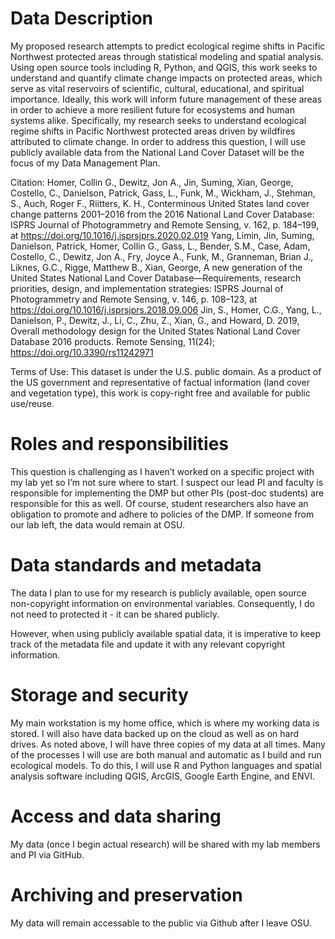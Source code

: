 # Data Description
My proposed research attempts to predict ecological regime shifts in Pacific Northwest protected areas through statistical modeling and spatial analysis. Using open source tools including R, Python, and QGIS, this work seeks to understand and quantify climate change impacts on protected areas, which serve as vital reservoirs of scientific, cultural, educational, and spiritual importance. Ideally, this work will inform future management of these areas in order to achieve a more resilient future for ecosystems and human systems alike.
Specifically, my research seeks to understand ecological regime shifts in Pacific Northwest protected areas driven by wildfires attributed to climate change. In order to address this question, I will use publicly available data from the National Land Cover Dataset will be the focus of my Data Management Plan.

Citation:
Homer, Collin G., Dewitz, Jon A., Jin, Suming, Xian, George, Costello, C., Danielson, Patrick, Gass, L., Funk, M., Wickham, J., Stehman, S., Auch, Roger F., Riitters, K. H., Conterminous United States land cover change patterns 2001–2016 from the 2016 National Land Cover Database: ISPRS Journal of Photogrammetry and Remote Sensing, v. 162, p. 184–199, at https://doi.org/10.1016/j.isprsjprs.2020.02.019
Yang, Limin, Jin, Suming, Danielson, Patrick, Homer, Collin G., Gass, L., Bender, S.M., Case, Adam, Costello, C., Dewitz, Jon A., Fry, Joyce A., Funk, M., Granneman, Brian J., Liknes, G.C., Rigge, Matthew B., Xian, George, A new generation of the United States National Land Cover Database—Requirements, research priorities, design, and implementation strategies: ISPRS Journal of Photogrammetry and Remote Sensing, v. 146, p. 108–123, at https://doi.org/10.1016/j.isprsjprs.2018.09.006
Jin, S., Homer, C.G., Yang, L., Danielson, P., Dewitz, J., Li, C., Zhu, Z., Xian, G., and Howard, D. 2019, Overall methodology design for the United States National Land Cover Database 2016 products. Remote Sensing, 11(24); https://doi.org/10.3390/rs11242971

Terms of Use:
This dataset is under the U.S. public domain. As a product of the US government and representative of factual information (land cover and vegetation type), this work is copy-right free and available for public use/reuse.

# Roles and responsibilities
This question is challenging as I haven’t worked on a specific project with my lab yet so I’m not sure where to start. I suspect our lead PI and faculty is responsible for implementing the DMP but other PIs (post-doc students) are responsible for this as well. Of course, student researchers also have an obligation to promote and adhere to policies of the DMP. If someone from our lab left, the data would remain at OSU.

# Data standards and metadata
The data I plan to use for my research is publicly available, open source non-copyright information on environmental variables. Consequently, I do not need to protected it - it can be shared publicly. 

However, when using publicly available spatial data, it is imperative to keep track of the metadata file and update it with any relevant copyright information.

# Storage and security
My main workstation is my home office, which is where my working data is stored. I will also have data backed up on the cloud as well as on hard drives.
As noted above, I will have three copies of my data at all times. Many of the processes I will use are both manual and automatic as I build and run ecological models. To do this, I will use R and Python languages and spatial analysis software including QGIS, ArcGIS, Google Earth Engine, and ENVI. 

# Access and data sharing
My data (once I begin actual research) will be shared with my lab members and PI via GitHub.

# Archiving and preservation
My data will remain accessable to the public via Github after I leave OSU.
